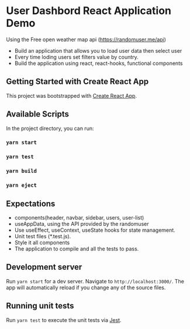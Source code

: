 # User Dashbord React Application Demo
Using the Free open weather map api (https://randomuser.me/api)

  * Build an application that allows you to load user data then select user
  * Every time loding users set filters value by country.
  * Build the application using react, react-hooks, functional components

## Getting Started with Create React App

This project was bootstrapped with [Create React App](https://github.com/facebook/create-react-app).

## Available Scripts

In the project directory, you can run:

### `yarn start`
### `yarn test`
### `yarn build`
### `yarn eject`

## Expectations

  * components(header, navbar, sidebar, users, user-list)
  * useAppData, using the API provided by the randomuser
  * Use useEffect, useContext, useState hooks for state management.
  * Unit test files (*.test.js).
  * Style it all components
  * The application to compile and all the tests to pass.

## Development server

Run `yarn start` for a dev server. Navigate to `http://localhost:3000/`. The app will automatically reload if you change any of the source files.

## Running unit tests

Run `yarn test` to execute the unit tests via [Jest](https://jestjs.io/docs/tutorial-react).
